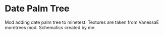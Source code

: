 # Date Palm Tree
Mod adding date palm tree to minetest. Textures are taken from VanessaE moretrees mod. Schematics created by me.
